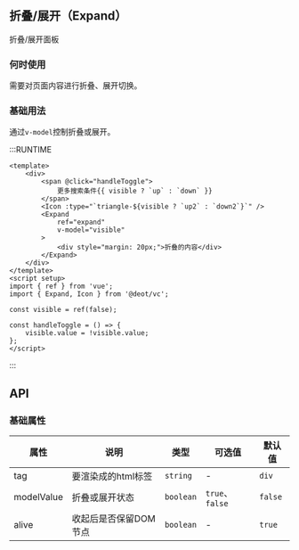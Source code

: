 ## 折叠/展开（Expand）

折叠/展开面板

### 何时使用

需要对页面内容进行折叠、展开切换。

### 基础用法
通过`v-model`控制折叠或展开。

:::RUNTIME
```vue
<template>
	<div>
		<span @click="handleToggle">
			更多搜索条件{{ visible ? `up` : `down` }}
		</span>
		<Icon :type="`triangle-${visible ? `up2` : `down2`}`" />
		<Expand
			ref="expand"
			v-model="visible"
		>
			<div style="margin: 20px;">折叠的内容</div>
		</Expand>
	</div>
</template>
<script setup>
import { ref } from 'vue';
import { Expand, Icon } from '@deot/vc';

const visible = ref(false);

const handleToggle = () => {
	visible.value = !visible.value;
};
</script>
```
:::

## API

### 基础属性

| 属性         | 说明           | 类型        | 可选值            | 默认值     |
| ---------- | ------------ | --------- | -------------- | ------- |
| tag        | 要渲染成的html标签  | `string`  | -              | `div`   |
| modelValue | 折叠或展开状态      | `boolean` | `true`、`false` | `false` |
| alive      | 收起后是否保留DOM节点 | `boolean` | -              | `true`  |

